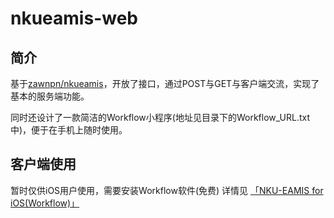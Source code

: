 # nkueamis-web

## 简介
基于[zawnpn/nkueamis](http://github.com/zawnpn/nkueamis)，开放了接口，通过POST与GET与客户端交流，实现了基本的服务端功能。

同时还设计了一款简洁的Workflow小程序(地址见目录下的Workflow_URL.txt中)，便于在手机上随时使用。

## 客户端使用
暂时仅供iOS用户使用，需要安装Workflow软件(免费)
详情见 [「NKU-EAMIS for iOS(Workflow)」](http://www.oncemath.com/eamis-workflow.html)
